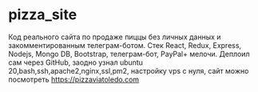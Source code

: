 # pizza_site

Код реального сайта по продаже пиццы без личных данных и закомментированным телеграм-ботом.
Стек React, Redux, Express, Nodejs, Mongo DB, Bootstrap, телеграм-бот, PayPal+ мелочи.
Деплоил сам через GitHub, заодно узнал ubuntu 20,bash,ssh,apache2,nginx,ssl,pm2, настройку vps c нуля, сайт можно посмотреть https://pizzaviatoledo.com
